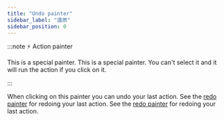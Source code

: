 ```yaml
---
title: "Undo painter"
sidebar_label: "還原"
sidebar_position: 0
---
```


:::note ⚡ Action painter

This is a special painter. This is a special painter. You can't select it and it will run the action if you click on it.

:::

When clicking on this painter you can undo your last action. See the [redo painter](redo) for redoing your last action. See the [redo painter](redo) for redoing your last action.

